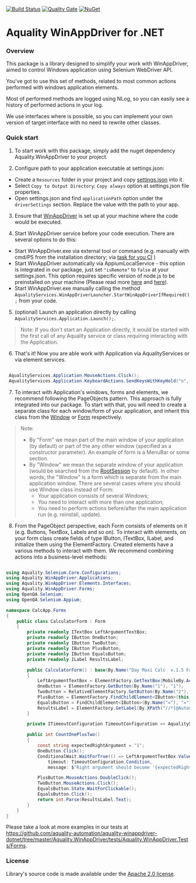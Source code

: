 [![Build Status](https://dev.azure.com/aquality-automation/aquality-automation/_apis/build/status/aquality-automation.aquality-winappdriver-dotnet?branchName=master)](https://dev.azure.com/aquality-automation/aquality-automation/_build/latest?definitionId=4&branchName=master)
[![Quality Gate](https://sonarcloud.io/api/project_badges/measure?project=aquality-automation_aquality-winappdriver-dotnet&metric=alert_status)](https://sonarcloud.io/dashboard?id=aquality-automation_aquality-winappdriver-dotnet)
[![NuGet](https://img.shields.io/nuget/v/Aquality.WinAppDriver)](https://www.nuget.org/packages/Aquality.WinAppDriver)
# Aquality WinAppDriver for .NET

### Overview

This package is a library designed to simplify your work with WinAppDriver, aimed to control Windows application using Selenium WebDriver API.

You've got to use this set of methods, related to most common actions performed with windows application elements.

Most of performed methods are logged using NLog, so you can easily see a history of performed actions in your log.

We use interfaces where is possible, so you can implement your own version of target interface with no need to rewrite other classes.

### Quick start

1. To start work with this package, simply add the nuget dependency Aquality.WinAppDriver to your project.

2. Configure path to your application executable at settings.json:
 - Create a `Resources` folder in your project and copy [settings.json](Aquality.WinAppDriver/src/Aquality.WinAppDriver/Resources/settings.json) into it. 
 - Select `Copy to Output Directory`: `Copy always` option at settings.json file properties.
 - Open settings.json and find `applicationPath` option under the `driverSettings` section. Replace the value with the path to your app.

3. Ensure that [WinAppDriver](https://github.com/microsoft/WinAppDriver) is set up at your machine where the code would be executed.

4. Start WinAppDriver service before your code execution. There are several options to do this:
 - Start WinAppDriver.exe via external tool or command (e.g. manually with cmd/PS from the installation directory; via [task for you CI](https://marketplace.visualstudio.com/items?itemName=WinAppDriver.winappdriver-pipelines-task) )
 - Start WinAppDriver automatically via AppiumLocalService - this option is integrated in our package, just set `"isRemote"` to `false` at your settings.json. This option requires specific version of node.js to be preinstalled on your machine (Please read more [here](http://appium.io/docs/en/contributing-to-appium/appium-from-source/#nodejs) and [here](https://github.com/appium/appium-dotnet-driver/wiki/How-to-start-an-AppiumDriver-locally)).
 - Start WinAppDriver.exe manually calling the method `AqualityServices.WinAppDriverLauncher.StartWinAppDriverIfRequired();` from your code.
 
5. (optional) Launch an application directly by calling `AqualityServices.Application.Launch();`. 

> Note: 
If you don't start an Application directly, it would be started with the first call of any Aquality service or class requiring interacting with the Application.

6. That's it! Now you are able work with Application via AqualityServices or via element services.
```csharp

 AqualityServices.Application.MouseActions.Click();
 AqualityServices.Application.KeyboardActions.SendKeysWithKeyHold("n", ModifierKey.Control);
```

7. To interact with Application's windows, forms and elements, we recommend following the PageObjects pattern. This approach is fully integrated into our package.
To start with that, you will need to create a separate class for each window/form of your application, and inherit this class from the [Window](Aquality.WinAppDriver/src/Aquality.WinAppDriver/Forms/Window.cs) or [Form](Aquality.WinAppDriver/src/Aquality.WinAppDriver/Forms/Form.cs) respectively. 


> Note: 
> - By "Form" we mean part of the main window of your application (by default) or part of the any other window (specified as a constructor parameter). An example of form is a MenuBar or some section.
> - By "Window" we mean the separate window of your application (would be searched from the [RootSession](https://github.com/microsoft/WinAppDriver/wiki/Frequently-Asked-Questions#when-and-how-to-create-a-desktop-session) by default). In other words, the "Window" is a form which is separate from the main application window. There are several cases where you should use Window class instead of Form:
>   - Your application consists of several Windows;
>   - You need to interact with more than one application;
>   - You need to perform actions before/after the main application run (e.g. reinstall, update).

8. From the PageObject perspective, each Form consists of elements on it (e.g. Buttons, TextBox, Labels and so on). 
To interact with elements, on your form class create fields of type IButton, ITextBox, ILabel, and initialize them using the ElementFactory. Created elements have a various methods to interact with them. We recommend combining actions into a business-level methods:

```csharp

using Aquality.Selenium.Core.Configurations;
using Aquality.WinAppDriver.Applications;
using Aquality.WinAppDriver.Elements.Interfaces;
using Aquality.WinAppDriver.Forms;
using OpenQA.Selenium;
using OpenQA.Selenium.Appium;

namespace CalcApp.Forms
{
    public class CalculatorForm : Form
    {
        private readonly ITextBox LeftArgumentTextBox;
        private readonly IButton OneButton;
        private readonly IButton TwoButton;
        private readonly IButton PlusButton;
        private readonly IButton EqualsButton;
        private readonly ILabel ResultsLabel;

        public CalculatorForm() : base(By.Name("Day Maxi Calc  v.1.5 Freeware"), "Calculator")
        {
            LeftArgumentTextBox = ElementFactory.GetTextBox(MobileBy.AccessibilityId("50"), "Left Argument");
            OneButton = ElementFactory.GetButton(By.Name("1"), "1");
            TwoButton = RelativeElementFactory.GetButton(By.Name("2"), "2");
            PlusButton = ElementFactory.FindChildElement<IButton>(this, By.Name("+"), "+");
            EqualsButton = FindChildElement<IButton>(By.Name("="), "=");
            ResultsLabel = ElementFactory.GetLabel(By.XPath("//*[@AutomationId='48']"), "Results bar");
        }

        private ITimeoutConfiguration TimeoutConfiguration => AqualityServices.Get<ITimeoutConfiguration>();

        public int CountOnePlusTwo()
        {
            const string expectedRightArgument = "1";
            OneButton.Click();
            ConditionalWait.WaitForTrue(() => LeftArgumentTextBox.Value == expectedRightArgument, 
                timeout: TimeoutConfiguration.Condition,
                message: $"Right argument should become '{expectedRightArgument}' after click on {OneButton.Name}");

            PlusButton.MouseActions.DoubleClick();
            TwoButton.MouseActions.Click();
            EqualsButton.State.WaitForClickable();
            EqualsButton.Click();
            return int.Parse(ResultsLabel.Text);
        }
    }
}
```



Please take a look at more examples in our tests at https://github.com/aquality-automation/aquality-winappdriver-dotnet/tree/master/Aquality.WinAppDriver/tests/Aquality.WinAppDriver.Tests/Forms.


### License
Library's source code is made available under the [Apache 2.0 license](https://github.com/aquality-automation/aquality-winappdriver-dotnet/blob/master/LICENSE).
